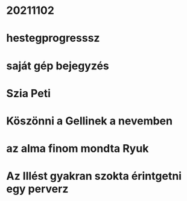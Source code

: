 # 20211102
# hestegprogresssz
# saját gép bejegyzés
# Szia Peti
# Köszönni a Gellinek a nevemben
# az alma finom mondta Ryuk
# Az Illést gyakran szokta érintgetni egy perverz